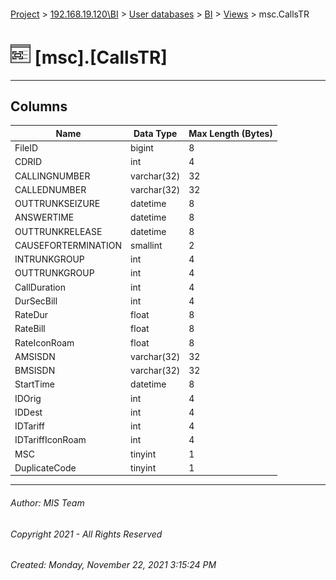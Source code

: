 #### 

[Project](../../../../index.md) > [192.168.19.120\\BI](../../../index.md) > [User databases](../../index.md) > [BI](../index.md) > [Views](Views.md) > msc.CallsTR

# ![Views](../../../../Images/View32.png) [msc].[CallsTR]

---

## <a name="#columns"></a>Columns

| Name | Data Type | Max Length (Bytes) |
|---|---|---|
| FileID | bigint | 8 |
| CDRID | int | 4 |
| CALLINGNUMBER | varchar(32) | 32 |
| CALLEDNUMBER | varchar(32) | 32 |
| OUTTRUNKSEIZURE | datetime | 8 |
| ANSWERTIME | datetime | 8 |
| OUTTRUNKRELEASE | datetime | 8 |
| CAUSEFORTERMINATION | smallint | 2 |
| INTRUNKGROUP | int | 4 |
| OUTTRUNKGROUP | int | 4 |
| CallDuration | int | 4 |
| DurSecBill | int | 4 |
| RateDur | float | 8 |
| RateBill | float | 8 |
| RateIconRoam | float | 8 |
| AMSISDN | varchar(32) | 32 |
| BMSISDN | varchar(32) | 32 |
| StartTime | datetime | 8 |
| IDOrig | int | 4 |
| IDDest | int | 4 |
| IDTariff | int | 4 |
| IDTariffIconRoam | int | 4 |
| MSC | tinyint | 1 |
| DuplicateCode | tinyint | 1 |


---

###### Author:  MIS Team

###### Copyright 2021 - All Rights Reserved

###### Created: Monday, November 22, 2021 3:15:24 PM

